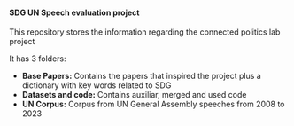 #### SDG UN Speech evaluation project

This repository stores the information regarding the connected politics lab project 

It has 3 folders:

- **Base Papers:** Contains the papers that inspired the project plus a dictionary with key words related to SDG
- **Datasets and code:** Contains auxiliar, merged and used code
- **UN Corpus:** Corpus from UN General Assembly speeches from 2008 to 2023
